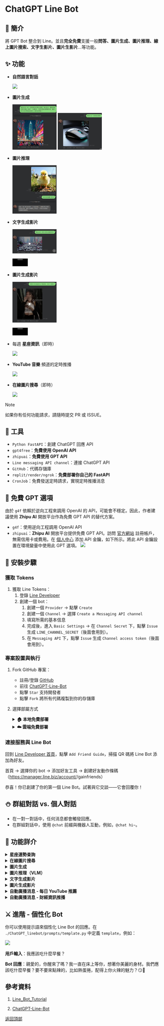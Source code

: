 # ChatGPT Line Bot

## 🤖 簡介

將 GPT Bot 整合到 Line。並且**完全免費**支援一般**問答、圖片生成、圖片推理、線上圖片搜索、文字生影片、圖片生影片**...等功能。


## ✨ 功能

* **自然語言對話**

    <img src="img/2023-10-25-10-03-47.png" width="15%" />

* **圖片生成**

    <img src="static/images/2025-07-22-17-43-28.png" width="30%"/>

    <img src="static/images/2025-07-23-13-57-01.png" width="30%"/>

* **圖片推理**

    <img src="static/images/2025-07-22-17-47-27.png" width="30%"/>

* **文字生成影片**

    <img src="static/images/2025-07-23-11-15-54.png" width="30%"/>

    <video src="https://github.com/user-attachments/assets/37bbc2ba-2cc5-4143-8941-9395130d34cb" controls width="50"></video>

* **圖片生成影片**

    <img src="static/images/2025-07-23-14-01-43.png" width="30%"/>

    <video src="https://github.com/user-attachments/assets/6da09107-1d28-43af-ae75-3401a56eabc1" controls width="50"></video>
    
* 每週 **星座資訊**（即時）

    <img src="img/2023-11-02-10-00-32.png" width="15%"/>

* **YouTube 音樂** 頻道的定時推播

    <img src="img/2023-11-03-14-44-41.png" width="20%" />

* **在線圖片搜尋**（即時）

    <img src="img/2024-05-17-15-08-12.png" width="40%"/>

> [!NOTE]
> 如果你有任何功能請求，請隨時提交 PR 或 ISSUE。

## 🔨 工具

* `Python FastAPI`：創建 ChatGPT 回應 API
* `gpt4free`：**免費使用 OpenAI API**
* `zhipuai`：**免費使用 GPT API**
* `Line messaging API channel`：連接 ChatGPT API
* `GitHub`：代碼存儲庫
* `replit/render/ngrok`：**免費部署你自己的 FastAPI**
* `CronJob`：免費發送定時請求，實現定時推播消息

## 🧠 免費 GPT 選項

由於 `g4f` 依賴於逆向工程來調用 OpenAI 的 API，可能會不穩定。因此，作者建議使用 **Zhipu AI** 開放平台作為免費 GPT API 的替代方案。

* `g4f`：使用逆向工程調用 OpenAI API
* `zhipuai`：**Zhipu AI** 開放平台提供免費 GPT API。訪問 [官方網站](https://open.bigmodel.cn/dev/howuse/glm-4) 註冊帳戶，無需信用卡或費用。在 [個人中心](https://open.bigmodel.cn/usercenter/proj-mgmt/apikeys) 添加 API 金鑰，如下所示。將此 API 金鑰設置在環境變量中使用此 GPT 選項。
    ![](static/images/2025-01-02-10-18-10.png)

## 🎈 安裝步驟

### 獲取 Tokens

1. 獲取 Line Tokens：
    1. 登錄 [Line Developer](https://developers.line.biz/en/)
    2. 創建一個 bot：
        1. 創建一個 `Provider` -> 點擊 `Create`
        2. 創建一個 `Channel` -> 選擇 `Create a Messaging API channel`
        3. 填寫所需的基本信息
        4. 完成後，進入 `Basic Settings` -> 在 `Channel Secret` 下，點擊 `Issue` 生成 `LINE_CHANNEL_SECRET`（後面會用到）。
        5. 在 `Messaging API` 下，點擊 `Issue` 生成 `Channel access token`（後面會用到）。

### 專案設置與執行

1. Fork GitHub 專案：
    * 註冊/登錄 [GitHub](https://github.com/)
    * 前往 [ChatGPT-Line-Bot](https://github.com/Lin-jun-xiang/ChatGPT-Line-Bot)
    * 點擊 `Star` 支持開發者
    * 點擊 `Fork` 將所有代碼複製到你的存儲庫

2. 選擇部屬方式

    <details>
    <summary><b>🏠 本地免費部署</b></summary>

    ### 本地部署步驟

    #### 2.1 啟動 Python FastAPI Server
    ```bash
    $env:LINE_CHANNEL_SECRET="..."; $env:LINE_CHANNEL_ACCESS_TOKEN="..."; $env:SERPAPI_API_KEY="..."; $env:GPT_METHOD="..."; $env:GPT_API_KEY="..."; python main.py
    ```
    * `GPT_METHOD`：選擇 `g4f` 或 `zhipuai`
    * `GPT_API_KEY`：如果使用 `zhipuai` 方法，提供你的 API 金鑰

    #### 2.2 使用 ngrok 建立隧道
    使用本地電腦作為服務器來部署 API：

    1. [建立 ngrok 環境](https://dashboard.ngrok.com/get-started/setup/)
    2. 下載適合你操作系統的 `ngrok` 版本
    3. 將 `ngrok.exe` 路徑添加到系統的環境變量中
    4. 執行：`ngrok config add-authtoken <token>`。從你的個人 [ngrok dashboard](https://dashboard.ngrok.com/get-started/your-authtoken) 獲取 token。
    5. 執行：`ngrok http --url=<YOUR STATIC DOMAIN>.ngrok-free.app 8090` (若失敗請改嘗試 `ngrok http --hostname=<YOUR STATIC DOMAIN>.ngrok-free.app 8090`)

        <img src="static/images/2025-02-11-16-16-27.png" width="60%" />
        <img src="img/2024-05-15-14-03-09.png" width="60%"/>

    #### 2.3 設置 Webhook URL
    將 `https://<YOUR STATIC DOMAIN>.ngrok-free.app/callback` 替換 Line Developer 控制台 `Messaging API` 區域中的 webhook URL。

    <img src="static/images/2025-02-11-16-26-05.png" width="60%" />

    </details>

    <details>
    <summary><b>☁️ 雲端免費部署</b></summary>

    ### 雲端部署選項

    #### 選項 1：Render 部署
    1. 前往 [Render](https://render.com/) 並註冊帳戶
    2. 點擊 "New Web Service"
    3. 連接你的 **GitHub** 存儲庫
    4. 設置環境變數：
    - `LINE_CHANNEL_SECRET`
    - `LINE_CHANNEL_ACCESS_TOKEN`
    - `SERPAPI_API_KEY`（可選）
    - `GPT_METHOD`
    - `GPT_API_KEY`（如果使用 zhipuai）
    5. 部署完成後，使用提供的 URL 作為 webhook
    6. 結合 [cronjob](https://console.cron-job.org/jobs) 觸發定時調用服務，避免服務閒置過久關閉
        ![](static/images/2025-07-22-16-32-04.png)

    ### 設置 Webhook URL
    將雲端服務提供的 URL（例如：`https://your-app.render.com/callback`）設置為 Line Developer 控制台中的 webhook URL。

    </details>


### 連接服務與 Line Bot

回到 [Line Developer 首頁](https://manager.line.biz/account)，點擊 `Add Friend Guide`，掃描 QR 碼將 Line Bot 添加為好友。

首頁 -> 選擇你的 bot -> 添加好友工具 -> 創建好友動作條碼（https://manager.line.biz/account/<yourBotId>/gainfriends）

恭喜！你已創建了你的第一個 Line Bot。試著與它交談——它會回覆你！

## ⛄ 群組對話 vs. 個人對話

* 在一對一對話中，任何消息都會觸發回應。
* 在群組對話中，使用 `@chat` 前綴與機器人互動，例如，`@chat hi~`。


## 🎃 功能詳介

<details>
<summary><b>星座運勢查詢</b></summary>

當你的消息包含星座資訊請求時，網絡爬蟲將抓取每週星座：

* 個人聊天：`給我天蠍座星座`, `我想知道天蠍座星座`, ...
* 群組聊天：`@chat 給我天蠍座星座`, `@chat 我想知道天蠍座星座`, ...
</details>

<details>
<summary><b>在線圖片搜尋</b></summary>

當你的消息包含圖片請求時，網絡爬蟲將抓取圖片：

* 個人聊天：`在線找到林翔抽煙的圖片`, `給我在線林翔抽煙的圖片`, ...
* 群組聊天：`@chat 在線找到林翔抽煙的圖片`, `@chat 給我在線林翔抽煙的圖片`, ...
</details>

<details>
<summary><b>圖片生成</b></summary>

只要你輸入「生成」或「創建」相關的圖片請求，Bot 會自動使用 AI 生成圖片並回傳。

* 例如：`生成一隻貓的圖片`, `創建一張風景圖`
</details>

<details>
<summary><b>圖片推理（VLM）</b></summary>

先上傳一張圖片，再詢問與圖片內容相關的問題，Bot 會用 AI 進行推理並回覆。

* 例如：**上傳圖片後**問 `這張圖片裡有什麼？`、`幫我分析這個截圖`
</details>

<details>
<summary><b>文字生成影片</b></summary>

只要你輸入「生成」或「創建」相關的影片請求，Bot 會自動使用 AI 生成影片並回傳。

* 例如：`生成一段正在走動的貓的影片`
</details>

<details>
<summary><b>圖片生成影片</b></summary>

只要你輸入圖片後，接著輸入「根據圖片生成」或「根據圖片創建」相關的影片請求，Bot 會自動使用 AI 生成影片並回傳。

* 例如：`根據剛剛上船的圖片生成一段...的影片`,
</details>

<details>
<summary><b>自動廣播消息 - 每日 YouTube 推薦</b></summary>

* 使用 `broadcast` API，Line Bot 可以一次性推送消息給所有用戶。
* 此示例演示了 Line Bot 如何每天早上推送 3 首隨機選擇的 YouTube 歌曲：
  * 創建文件 `./data/favorite_videos.json`。參考作者的數據集。

    （數據集是使用 `YouTube Data v3 API` 抓取喜愛視頻生成的。本指南不涉及 YouTube API 的使用。）

  * 使用 `./ChatGPT_linebot/modules/youtube_recommend.py` 隨機選擇 3 首歌曲，由 GPT 格式化。
  * 在 `./ChatGPT_linebot/urls.py` 中添加 `/recommend` 路由：

    ```python
    videos = recommend_videos() # 獲取 3 首歌曲

    if videos:
        line_bot_api.broadcast(TextSendMessage(text=videos)) # 廣播給用戶

        # 推送消息給已知群組
        known_group_ids = [
            'C6d-xxxxxxxxxxxxxxxxxxxxxxxxxxxxx',
            'Ccc-xxxxxxxxxxxxxxxxxxxxxxxxxxxxx',
            'Cbb-xxxxxxxxxxxxxxxxxxxxxxxxxxxxx',
        ]
        for group_id in known_group_ids:
            line_bot_api.push_message(group_id, TextSendMessage(text=videos))
    ```

    要獲取群組 `group_id`，在控制台中打印：

    ```python
    elif event.source.type == 'group' and user_message.startswith('@chat'):
        group_id = event.source.group_id
        print(group_id) # 輸出 group_id
    ```

  * 現在，訪問 `/recommend` 路由將廣播消息給所有用戶和指定群組。
  * 使用 [cron-job.org](https://cron-job.org/en/) 每天早上 8:00 定時推送：
    1. 註冊/登錄 [cron-job.org](https://cron-job.org/en/)
    2. 點擊右上角的 `CREATE CRONJOB`
    3. 標題：`ChatGPT-Line-Bot`，URL：例如，`https://ChatGPT-Line-Bot.jimmylin.repl.co/`
    4. 設置為每 `5 分鐘` 运行
    5. 點擊 `CREATE`
</details>

<details>
<summary><b>自動廣播消息 - 財經資訊推播</b></summary>
  * 與 **每日 YouTube 推薦** 一樣，只需要將 `/recommend` 替換成 `/cwsChannel` 即可。
  * 可於 CronJob 設置每 `3 小時` 運行

  <img src="static/images/2025-02-11-17-27-24.png" width="30%" />

</details>

## ⚔ 進階 - 個性化 Bot

你可以使用提示語來個性化 Line Bot 的回應。在 `./ChatGPT_linebot/prompts/template.py` 中定義 `template`，例如：

<img src="img/2023-10-27-10-09-17.png" width="60%" />

**用戶輸入**：我應該吃什麼早餐？

**Bot 回應**：親愛的，你醒來了嗎？我一直在床上等你，想著你美麗的身材。我們應該吃什麼早餐？要不要來點辣的，比如熱蛋捲，配得上你火辣的魅力？😏🍳

## 參考資料

1. [Line_Bot_Tutorial](https://github.com/FawenYo/LINE_Bot_Tutorial)

2. [ChatGPT-Line-Bot](https://github.com/TheExplainthis/ChatGPT-Line-Bot)

<a href="#top">返回頂部</a>
